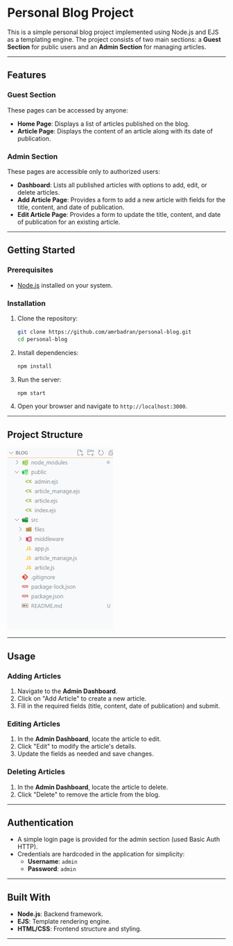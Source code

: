 # Personal Blog Project

This is a simple personal blog project implemented using Node.js and EJS as a templating engine. The project consists of two main sections: a **Guest Section** for public users and an **Admin Section** for managing articles.

---

## Features

### Guest Section

These pages can be accessed by anyone:

- **Home Page**: Displays a list of articles published on the blog.
- **Article Page**: Displays the content of an article along with its date of publication.

### Admin Section

These pages are accessible only to authorized users:

- **Dashboard**: Lists all published articles with options to add, edit, or delete articles.
- **Add Article Page**: Provides a form to add a new article with fields for the title, content, and date of publication.
- **Edit Article Page**: Provides a form to update the title, content, and date of publication for an existing article.

---

## Getting Started

### Prerequisites

- [Node.js](https://nodejs.org/) installed on your system.

### Installation

1. Clone the repository:
   ```bash
   git clone https://github.com/amrbadran/personal-blog.git
   cd personal-blog
   ```
2. Install dependencies:
   ```bash
   npm install
   ```
3. Run the server:
   ```bash
   npm start
   ```
4. Open your browser and navigate to `http://localhost:3000`.

---

## Project Structure

![Project Structure](./assets/project_struct.PNG)

---

## Usage

### Adding Articles

1. Navigate to the **Admin Dashboard**.
2. Click on "Add Article" to create a new article.
3. Fill in the required fields (title, content, date of publication) and submit.

### Editing Articles

1. In the **Admin Dashboard**, locate the article to edit.
2. Click "Edit" to modify the article's details.
3. Update the fields as needed and save changes.

### Deleting Articles

1. In the **Admin Dashboard**, locate the article to delete.
2. Click "Delete" to remove the article from the blog.

---

## Authentication

- A simple login page is provided for the admin section (used Basic Auth HTTP).
- Credentials are hardcoded in the application for simplicity:
  - **Username**: `admin`
  - **Password**: `admin`

---

## Built With

- **Node.js**: Backend framework.
- **EJS**: Template rendering engine.
- **HTML/CSS**: Frontend structure and styling.

---
